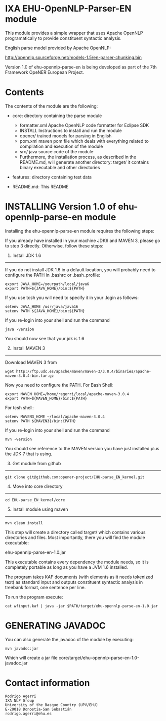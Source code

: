 IXA EHU-OpenNLP-Parser-EN module
==================

This module provides a simple wrapper that uses Apache OpenNLP
programatically to provide constituent syntactic analysis.

English parse model provided by Apache OpenNLP:

http://opennlp.sourceforge.net/models-1.5/en-parser-chunking.bin

Version 1.0 of ehu-opennlp-parse-en is being developed as part of the 7th Framework OpeNER European Project.


Contents
========

The contents of the module are the following:

- core: directory containing the parse module

    + formatter.xml           Apache OpenNLP code formatter for Eclipse SDK
    + INSTALL                 Instructions to install and run the module
    + opener/                 trained models for parsing in English
    + pom.xml                 maven pom file which deals with everything related to compilation and execution of the module
    + src/                    java source code of the module
    + Furthermore, the installation process, as described in the README.md, will generate another directory:
    target/                 it contains binary executable and other directories

- features: directory containing test data
- README.md: This README


INSTALLING Version 1.0 of ehu-opennlp-parse-en module
=======================================================

Installing the ehu-opennlp-parse-en module requires the following steps:

If you already have installed in your machine JDK6 and MAVEN 3, please go to step 3
directly. Otherwise, follow these steps:

1. Install JDK 1.6
-------------------

If you do not install JDK 1.6 in a default location, you will probably need to configure the PATH in .bashrc or .bash_profile:

````shell
export JAVA_HOME=/yourpath/local/java6
export PATH=${JAVA_HOME}/bin:${PATH}
````

If you use tcsh you will need to specify it in your .login as follows:

````shell
setenv JAVA_HOME /usr/java/java16
setenv PATH ${JAVA_HOME}/bin:${PATH}
````

If you re-login into your shell and run the command

````shell
java -version
````

You should now see that your jdk is 1.6

2. Install MAVEN 3
------------------

Download MAVEN 3 from

````shell
wget http://ftp.udc.es/apache/maven/maven-3/3.0.4/binaries/apache-maven-3.0.4-bin.tar.gz
````

Now you need to configure the PATH. For Bash Shell:

````shell
export MAVEN_HOME=/home/ragerri/local/apache-maven-3.0.4
export PATH=${MAVEN_HOME}/bin:${PATH}
````

For tcsh shell:

````shell
setenv MAVEN3_HOME ~/local/apache-maven-3.0.4
setenv PATH ${MAVEN3}/bin:{PATH}
````

If you re-login into your shell and run the command

````shell
mvn -version
````

You should see reference to the MAVEN version you have just installed plus the JDK 7 that is using.

3. Get module from github
-------------------------

````shell
git clone git@github.com:opener-project/EHU-parse_EN_kernel.git
````

4. Move into core directory
---------------------------

````shell
cd EHU-parse_EN_kernel/core
````

5. Install module using maven
-----------------------------

````shell
mvn clean install
````

This step will create a directory called target/ which contains various directories and files.
Most importantly, there you will find the module executable:

ehu-opennlp-parse-en-1.0.jar

This executable contains every dependency the module needs, so it is completely portable as long
as you have a JVM 1.6 installed.

The program takes KAF documents (with <wf> elements as it needs tokenized text) as standard input and outputs constituent syntactic
analysis in treebank format, one sentence per line.

To run the program execute:

````shell
cat wfinput.kaf | java -jar $PATH/target/ehu-opennlp-parse-en-1.0.jar
````

GENERATING JAVADOC
==================

You can also generate the javadoc of the module by executing:

````shell
mvn javadoc:jar
````

Which will create a jar file core/target/ehu-opennlp-parse-en-1.0-javadoc.jar

Contact information
===================

````shell
Rodrigo Agerri
IXA NLP Group
University of the Basque Country (UPV/EHU)
E-20018 Donostia-San Sebastián
rodrigo.agerri@ehu.es
````








